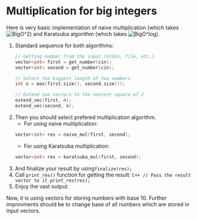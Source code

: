 # Multiplication for big integers

Here is very basic implementation of naive multiplication (which takes ![BigO^2](https://upload.wikimedia.org/math/d/d/d/ddd68bd29c2494cbe63f203a70e544e3.png))
and Karatsuba algorithm (which takes ![BigO^log](https://upload.wikimedia.org/math/a/f/0/af0bdd77b22562e62e5ba2233558d7bd.png)).

1. Standard sequence for both algorithms:
    ```C++
    // Getting number from the input (stdin, file, etc.)
    vector<int> first = get_number(cin);
    vector<int> second = get_number(cin);

    // Select the biggest length of two numbers
    int n = max(first.size(), second.size());

    // Extend two vectors to the nearest square of 2
    extend_vec(first, n);
    extend_vec(second, n);   
    ```
2. Then you should select prefered multiplication algorithm.
    - For using naive multiplication:
    ```C++
    vector<int> res = naive_mul(first, second);
    ```
    - For using Karatsuba multiplication:
    ```C++
    vector<int> res = karatsuba_mul(first, second);
    ```
3. And finalize your result by using`finalize(res);`
4. Call `print_res()` function for getting the result:
        ```C++
        // Pass the result vector to it
        print_res(res);
        ```
5. Enjoy the vast output. 

Now, it is using vectors for storing numbers with base 10. Further improvments should be
to change base of all numbers which are stored in input vectors.
